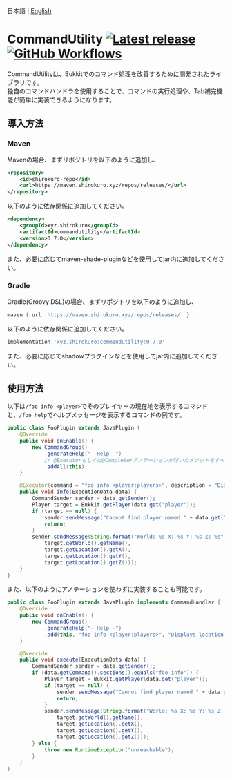 日本語 | [English](docs/README_EN.md)

# CommandUtility [![Latest release](https://img.shields.io/github/v/release/kuro46/CommandUtility)](https://github.com/kuro46/CommandUtility/releases)[![GitHub Workflows](https://github.com/kuro46/CommandUtility/workflows/Build/badge.svg)](https://github.com/kuro46/CommandUtility/actions)

CommandUtilityは、Bukkitでのコマンド処理を改善するために開発されたライブラリです。  
独自のコマンドハンドラを使用することで、コマンドの実行処理や、Tab補完機能が簡単に実装できるようになります。

## 導入方法

### Maven

Mavenの場合、まずリポジトリを以下のように追加し、
```xml
<repository>
    <id>shirokuro-repo</id>
    <url>https://maven.shirokuro.xyz/repos/releases/</url>    
</repository>
```
以下のように依存関係に追加してください。
```xml
<dependency>
    <groupId>xyz.shirokuro</groupId>
    <artifactId>commandutility</artifactId>
    <version>0.7.0</version>
</dependency>
```
また、必要に応じてmaven-shade-pluginなどを使用してjar内に追加してください。

### Gradle

Gradle(Groovy DSL)の場合、まずリポジトリを以下のように追加し、
```groovy
maven { url 'https://maven.shirokuro.xyz/repos/releases/' }
```
以下のように依存関係に追加してください。
```groovy
implementation 'xyz.shirokuro:commandutility:0.7.0'
```
また、必要に応じてshadowプラグインなどを使用してjar内に追加してください。

## 使用方法

以下は`/foo info <player>`でそのプレイヤーの現在地を表示するコマンドと、`/foo help`でヘルプメッセージを表示するコマンドの例です。

```java
public class FooPlugin extends JavaPlugin {
    @Override
    public void onEnable() {
        new CommandGroup()
            .generateHelp("- Help -")
            // @Executorもしくは@Completerアノテーションが付いたメソッドをすべて追加する
            .addAll(this);
    }

    @Executor(command = "foo info <player:players>", description = "Displays location of specified player.")
    public void info(ExecutionData data) {
        CommandSender sender = data.getSender();
        Player target = Bukkit.getPlayer(data.get("player"));
        if (target == null) {
            sender.sendMessage("Cannot find player named " + data.get("player"));
            return;
        }
        sender.sendMessage(String.format("World: %s X: %s Y: %s Z: %s",
            target.getWorld().getName(),
            target.getLocation().getX(),
            target.getLocation().getY(),
            target.getLocation().getZ()));
    }
}
```

また、以下のようにアノテーションを使わずに実装することも可能です。

```java
public class FooPlugin extends JavaPlugin implements CommandHandler {
    @Override
    public void onEnable() {
        new CommandGroup()
            .generateHelp("- Help -")
            .add(this, "foo info <player:players>", "Displays location of specified player.");
    }

    @Override
    public void execute(ExecutionData data) {
        CommandSender sender = data.getSender();
        if (data.getCommand().sections().equals("foo info")) {
            Player target = Bukkit.getPlayer(data.get("player"));
            if (target == null) {
                sender.sendMessage("Cannot find player named " + data.get("player"));
                return;
            }
            sender.sendMessage(String.format("World: %s X: %s Y: %s Z: %s",
                target.getWorld().getName(),
                target.getLocation().getX(),
                target.getLocation().getY(),
                target.getLocation().getZ()));
        } else {
            throw new RuntimeException("unreachable");
        }
    }
}
```
